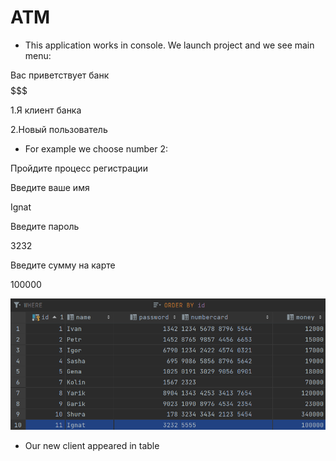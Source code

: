 # ATM 
- This application works in console. We launch project and we see main menu:

Вас приветствует банк $$$$$$$

1.Я клиент банка

2.Новый пользователь

- For example we choose number 2:

Пройдите процесс регистрации

Введите ваше имя

Ignat

Введите пароль

3232

Введите сумму на карте

100000

![img.png](img.png)
- Our new client  appeared in table


